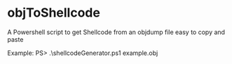 # objToShellcode
A Powershell script to get Shellcode from an objdump file easy to copy and paste

Example: PS> .\shellcodeGenerator.ps1 example.obj
